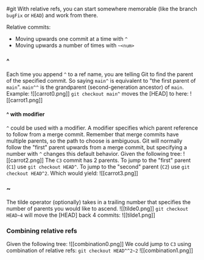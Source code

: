 #git
With relative refs, you can start somewhere memorable (like the branch `bugFix` or `HEAD`) and work from there.

Relative commits:
- Moving upwards one commit at a time with `^`
- Moving upwards a number of times with `~<num>`

### ^
Each time you append `^` to a ref name, you are telling Git to find the parent of the specified commit. So saying `main^` is equivalent to "the first parent of `main`". `main^^` is the grandparent (second-generation ancestor) of `main`.
Example:
![[carrot0.png]]
`git checkout main^` moves the [HEAD] to here:
![[carrot1.png]]
#### ^ with modifier
`^` could be used with a modifier. A modifier specifies which parent reference to follow from a merge commit. Remember that merge commits have multiple parents, so the path to choose is ambiguous. Git will normally follow the "first" parent upwards from a merge commit, but specifying a number with `^` changes this default behavior.
Given the following tree: 
![[carrot2.png]]
The `C3` commit has 2 parents.
To jump to the "first" parent (`C1`) use `git checkout HEAD^`.
To jump to the "second" parent (`C2`) use `git checkout HEAD^2`. Which would yield:
![[carrot3.png]]
### ~
The tilde operator (optionally) takes in a trailing number that specifies the number of parents you would like to ascend.
![[tilde0.png]]
`git checkout HEAD~4` will move the [HEAD] back 4 commits:
![[tilde1.png]]

### Combining relative refs
Given the following tree:
![[combination0.png]]
We could jump to `C3` using combination of relative refs: `git checkout HEAD^^2~2`
![[combination1.png]]